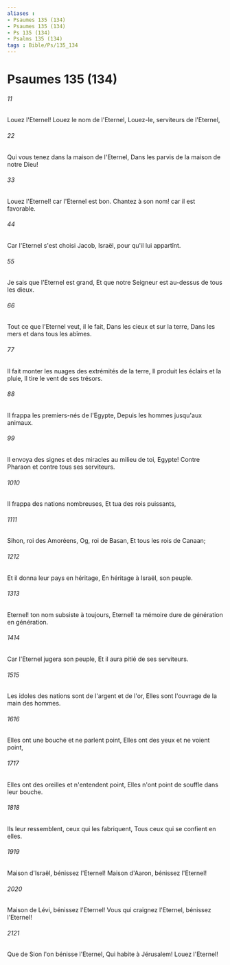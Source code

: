 ```yaml
---
aliases : 
- Psaumes 135 (134)
- Psaumes 135 (134)
- Ps 135 (134)
- Psalms 135 (134)
tags : Bible/Ps/135_134
---
```


# Psaumes 135 (134)

###### 11
Louez l'Eternel! Louez le nom de l'Eternel, Louez-le, serviteurs de l'Eternel,
###### 22
Qui vous tenez dans la maison de l'Eternel, Dans les parvis de la maison de notre Dieu!
###### 33
Louez l'Eternel! car l'Eternel est bon. Chantez à son nom! car il est favorable.
###### 44
Car l'Eternel s'est choisi Jacob, Israël, pour qu'il lui appartînt.
###### 55
Je sais que l'Eternel est grand, Et que notre Seigneur est au-dessus de tous les dieux.
###### 66
Tout ce que l'Eternel veut, il le fait, Dans les cieux et sur la terre, Dans les mers et dans tous les abîmes.
###### 77
Il fait monter les nuages des extrémités de la terre, Il produit les éclairs et la pluie, Il tire le vent de ses trésors.
###### 88
Il frappa les premiers-nés de l'Egypte, Depuis les hommes jusqu'aux animaux.
###### 99
Il envoya des signes et des miracles au milieu de toi, Egypte! Contre Pharaon et contre tous ses serviteurs.
###### 1010
Il frappa des nations nombreuses, Et tua des rois puissants,
###### 1111
Sihon, roi des Amoréens, Og, roi de Basan, Et tous les rois de Canaan;
###### 1212
Et il donna leur pays en héritage, En héritage à Israël, son peuple.
###### 1313
Eternel! ton nom subsiste à toujours, Eternel! ta mémoire dure de génération en génération.
###### 1414
Car l'Eternel jugera son peuple, Et il aura pitié de ses serviteurs.
###### 1515
Les idoles des nations sont de l'argent et de l'or, Elles sont l'ouvrage de la main des hommes.
###### 1616
Elles ont une bouche et ne parlent point, Elles ont des yeux et ne voient point,
###### 1717
Elles ont des oreilles et n'entendent point, Elles n'ont point de souffle dans leur bouche.
###### 1818
Ils leur ressemblent, ceux qui les fabriquent, Tous ceux qui se confient en elles.
###### 1919
Maison d'Israël, bénissez l'Eternel! Maison d'Aaron, bénissez l'Eternel!
###### 2020
Maison de Lévi, bénissez l'Eternel! Vous qui craignez l'Eternel, bénissez l'Eternel!
###### 2121
Que de Sion l'on bénisse l'Eternel, Qui habite à Jérusalem! Louez l'Eternel!
